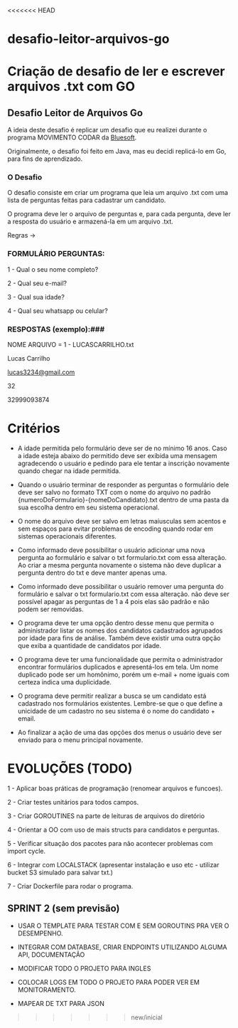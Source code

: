 <<<<<<< HEAD
# desafio-leitor-arquivos-go
Criação de desafio de ler e escrever arquivos .txt com GO
=======
## Desafio Leitor de Arquivos Go ##

A ideia deste desafio é replicar um desafio que eu realizei durante o programa MOVIMENTO CODAR da [Bluesoft](https://bluesoft.com.br/).

Originalmente, o desafio foi feito em Java, mas eu decidi replicá-lo em Go, para fins de aprendizado.


### O Desafio ###

O desafio consiste em criar um programa que leia um arquivo .txt com uma lista de perguntas feitas para cadastrar um candidato.

O programa deve ler o arquivo de perguntas e, para cada pergunta, deve ler a resposta do usuário e armazená-la em um arquivo .txt.

Regras -> 

### FORMULÁRIO PERGUNTAS: ###

1 - Qual o seu nome completo? 

2 - Qual seu e-mail?

3 - Qual sua idade?

4 - Qual seu whatsapp ou celular?


### RESPOSTAS (exemplo):###

NOME ARQUIVO = 1 - LUCASCARRILHO.txt

Lucas Carrilho

lucas3234@gmail.com

32

32999093874

# Critérios #

 - A idade permitida pelo formulário deve ser de no mínimo 16 anos. Caso a idade esteja abaixo do permitido deve ser 
exibida uma mensagem agradecendo o usuário e pedindo para ele tentar a inscrição novamente quando chegar na idade permitida.


 - Quando o usuário terminar de responder as perguntas o formulário dele deve ser salvo no formato TXT com o nome do arquivo 
no padrão {numeroDoFormulario}-{nomeDoCandidato}.txt dentro de uma pasta da sua escolha dentro em seu sistema operacional.


- O nome do arquivo deve ser salvo em letras maíusculas sem acentos e sem espaços para evitar problemas de encoding quando 
rodar em sistemas operacionais diferentes.


 - Como informado deve possibilitar o usuário adicionar uma nova pergunta ao formulário e salvar o txt formulario.txt 
com essa alteração. Ao criar a mesma pergunta novamente o sistema não deve duplicar a pergunta dentro do txt e deve manter apenas uma.


 - Como informado deve possibilitar o usuário remover uma pergunta do formulário e salvar o txt formulario.txt com essa alteração.
não deve ser possível apagar as perguntas de 1 a 4 pois elas são padrão e não podem ser removidas.


 - O programa deve ter uma opção dentro desse menu que permita o administrador listar os nomes dos candidatos cadastrados 
agrupados por idade para fins de análise. Também deve existir uma outra opção que exiba a quantidade de candidatos por idade.


- O programa deve ter uma funcionalidade que permita o administrador encontrar formulários duplicados e apresentá-los em tela.
Um nome duplicado pode ser um homônimo, porém um e-mail + nome iguais com certeza indica uma duplicidade.


- O programa deve permitir realizar a busca se um candidato está cadastrado nos formulários existentes. 
Lembre-se que o que define a unicidade de um cadastro no seu sistema é o nome do candidato + email.


- Ao finalizar a ação de uma das opções dos menus o usuário deve ser enviado para o menu principal novamente.

# EVOLUÇÕES (TODO)

1 - Aplicar boas práticas de programação (renomear arquivos e funcoes).

2 - Criar testes unitários para todos campos.

3 - Criar GOROUTINES na parte de leituras de arquivos do diretório
 
4 - Orientar a OO com uso de mais structs para candidatos e perguntas.

5 - Verificar situação dos pacotes para não acontecer problemas com import cycle.

6 - Integrar com LOCALSTACK (apresentar instalação e uso etc - utilizar bucket S3 simulado para salvar txt.)

7 - Criar Dockerfile para rodar o programa.


## SPRINT 2 (sem previsão)

 - USAR O TEMPLATE PARA TESTAR COM E SEM GOROUTINS PRA VER O DESEMPENHO.

 - INTEGRAR COM DATABASE, CRIAR ENDPOINTS UTILIZANDO ALGUMA API, DOCUMENTAÇÃO

 - MODIFICAR TODO O PROJETO PARA INGLES

 - COLOCAR LOGS EM TODO O PROJETO PARA PODER VER EM MONITORAMENTO.

 - MAPEAR DE TXT PARA JSON
>>>>>>> new/inicial
